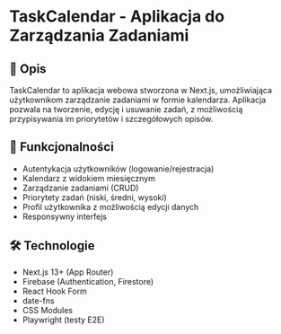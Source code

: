 # TaskCalendar - Aplikacja do Zarządzania Zadaniami

## 📝 Opis
TaskCalendar to aplikacja webowa stworzona w Next.js, umożliwiająca użytkownikom zarządzanie zadaniami w formie kalendarza. Aplikacja pozwala na tworzenie, edycję i usuwanie zadań, z możliwością przypisywania im priorytetów i szczegółowych opisów.

## 🚀 Funkcjonalności
- Autentykacja użytkowników (logowanie/rejestracja)
- Kalendarz z widokiem miesięcznym
- Zarządzanie zadaniami (CRUD)
- Priorytety zadań (niski, średni, wysoki)
- Profil użytkownika z możliwością edycji danych
- Responsywny interfejs

## 🛠️ Technologie
- Next.js 13+ (App Router)
- Firebase (Authentication, Firestore)
- React Hook Form
- date-fns
- CSS Modules
- Playwright (testy E2E)
